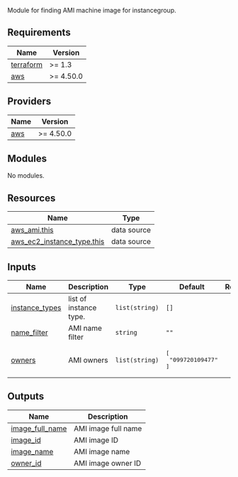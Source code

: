 Module for finding AMI machine image for instancegroup.

## Requirements

| Name | Version |
|------|---------|
| <a name="requirement_terraform"></a> [terraform](#requirement\_terraform) | >= 1.3 |
| <a name="requirement_aws"></a> [aws](#requirement\_aws) | >= 4.50.0 |

## Providers

| Name | Version |
|------|---------|
| <a name="provider_aws"></a> [aws](#provider\_aws) | >= 4.50.0 |

## Modules

No modules.

## Resources

| Name | Type |
|------|------|
| [aws_ami.this](https://registry.terraform.io/providers/hashicorp/aws/latest/docs/data-sources/ami) | data source |
| [aws_ec2_instance_type.this](https://registry.terraform.io/providers/hashicorp/aws/latest/docs/data-sources/ec2_instance_type) | data source |

## Inputs

| Name | Description | Type | Default | Required |
|------|-------------|------|---------|:--------:|
| <a name="input_instance_types"></a> [instance\_types](#input\_instance\_types) | list of instance type. | `list(string)` | `[]` | no |
| <a name="input_name_filter"></a> [name\_filter](#input\_name\_filter) | AMI name filter | `string` | `""` | no |
| <a name="input_owners"></a> [owners](#input\_owners) | AMI owners | `list(string)` | <pre>[<br/>  "099720109477"<br/>]</pre> | no |

## Outputs

| Name | Description |
|------|-------------|
| <a name="output_image_full_name"></a> [image\_full\_name](#output\_image\_full\_name) | AMI image full name |
| <a name="output_image_id"></a> [image\_id](#output\_image\_id) | AMI image ID |
| <a name="output_image_name"></a> [image\_name](#output\_image\_name) | AMI image name |
| <a name="output_owner_id"></a> [owner\_id](#output\_owner\_id) | AMI image owner ID |
